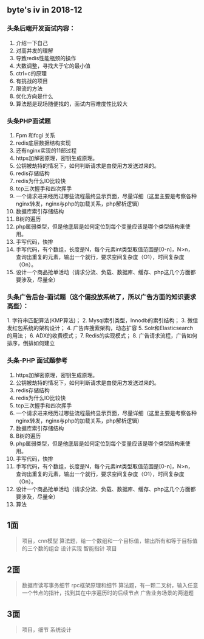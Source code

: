 ## byte's iv in 2018-12

### 头条后端开发面试内容： 

1. 介绍一下自己  
1. 对高并发的理解  
1. 导致redis性能瓶颈的操作   
1. 大数调整，寻找大于它的最小值   
1. ctrl+c的原理   
1. 有挑战的项目  
1. 限流的方法  
1. 优化方向是什么 
1. 算法题是现场随便找的，面试内容难度性比较大  


### 头条PHP面试题
 
1. Fpm 和fcgi 关系
1. redis底层数据结构实现
1. 还有nginx实现的11部过程
1. https加解密原理，密钥生成原理。
1. 公钥被劫持的情况下，如何判断请求是由使用方发送过来的。
1. redis存储结构
1. redis为什么IO比较快
1. tcp三次握手和四次挥手
1. 一个请求进来经历过哪些流程最终显示页面，尽量详细（这里主要是考察各种nginx转发，nginx与php的加载关系，php解析逻辑）
1. 数据库索引存储结构
1. B树的遍历
1. php属弱类型，但是他底层是如何定位到每个变量应该是哪个类型结构来使用。
1. 手写代码，快排
1. 手写代码，有个数组，长度是N，每个元素int类型取值范围是[0-n]，N>n，查询出重复的元素，输出一个就行，要求空间复杂度（O1），时间复杂度（On）。
1. 设计一个商品抢单活动（请求分流、负载、数据库、缓存、php这几个方面都要涉及，尽量全）

### 头条广告后台-面试题（这个偏投放系统了，所以广告方面的知识要求高些）：
1. 字符串匹配算法(KMP算法)；
2. Mysql索引类型，Innodb的索引结构；
3. 微信发红包系统的架构设计；
4. 广告库搜索架构，动态扩容
5. Solr和Elasticsearch的用法；
6. ADX的收费模式；
7. Redis的实现模式；
8. 广告请求流程，广告如何排序，倒排如何建立


### 头条-PHP  面试题参考
1. https加解密原理，密钥生成原理。
1. 公钥被劫持的情况下，如何判断请求是由使用方发送过来的。
1. redis存储结构
1. redis为什么IO比较快
1. tcp三次握手和四次挥手
1. 一个请求进来经历过哪些流程最终显示页面，尽量详细（这里主要是考察各种nginx转发，nginx与php的加载关系，php解析逻辑）
1. 数据库索引存储结构
1. B树的遍历
1. php属弱类型，但是他底层是如何定位到每个变量应该是哪个类型结构来使用。
1. 手写代码，快排
1. 手写代码，有个数组，长度是N，每个元素int类型取值范围是[0-n]，N>n，查询出重复的元素，输出一个就行，要求空间复杂度（O1），时间复杂度（On）。
1. 设计一个商品抢单活动（请求分流、负载、数据库、缓存、php这几个方面都要涉及，尽量全）
1. 算法


## 1面
> 项目，cnn模型
> 算法题，给一个数组和一个目标值，输出所有和等于目标值的三个数的组合
> 设计实现 智能指针
> 项目

## 2面
> 数据库读写事务细节
> rpc框架原理和细节
> 算法题，有一颗二叉树，输入任意一个节点的指针，找到其在中序遍历时的后续节点
> 广告业务场景的两道题

## 3面
> 项目，细节
> 系统设计


